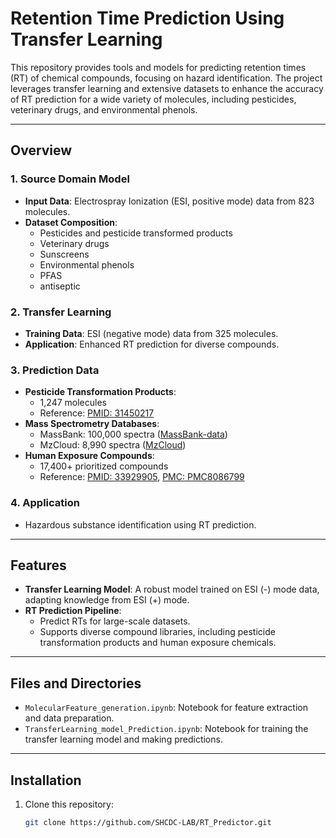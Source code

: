 # Retention Time Prediction Using Transfer Learning

This repository provides tools and models for predicting retention times (RT) of chemical compounds, focusing on hazard identification. The project leverages transfer learning and extensive datasets to enhance the accuracy of RT prediction for a wide variety of molecules, including pesticides, veterinary drugs, and environmental phenols.

---

## Overview

### 1. Source Domain Model
- **Input Data**: Electrospray Ionization (ESI, positive mode) data from 823 molecules.
- **Dataset Composition**:
  - Pesticides and pesticide transformed products
  - Veterinary drugs
  - Sunscreens
  - Environmental phenols
  - PFAS
  - antiseptic

### 2. Transfer Learning
- **Training Data**: ESI (negative mode) data from 325 molecules.
- **Application**: Enhanced RT prediction for diverse compounds.

### 3. Prediction Data
- **Pesticide Transformation Products**:
  - 1,247 molecules
  - Reference: [PMID: 31450217](https://doi.org/10.1016/j.watres.2019.114972)
- **Mass Spectrometry Databases**:
  - MassBank: 100,000 spectra ([MassBank-data](https://github.com/MassBank/MassBank-data/releases/latest))
  - MzCloud: 8,990 spectra ([MzCloud](https://www.mzcloud.org/))
- **Human Exposure Compounds**:
  - 17,400+ prioritized compounds
  - Reference: [PMID: 33929905](https://doi.org/10.1289/EHP7722), [PMC: PMC8086799](https://www.ncbi.nlm.nih.gov/pmc/articles/PMC8086799/)

### 4. Application
- Hazardous substance identification using RT prediction.

---

## Features

- **Transfer Learning Model**: A robust model trained on ESI (-) mode data, adapting knowledge from ESI (+) mode.
- **RT Prediction Pipeline**:
  - Predict RTs for large-scale datasets.
  - Supports diverse compound libraries, including pesticide transformation products and human exposure chemicals.

---

## Files and Directories

- `MolecularFeature_generation.ipynb`: Notebook for feature extraction and data preparation.
- `TransferLearning_model_Prediction.ipynb`: Notebook for training the transfer learning model and making predictions.

---

## Installation

1. Clone this repository:
   ```bash
   git clone https://github.com/SHCDC-LAB/RT_Predictor.git

